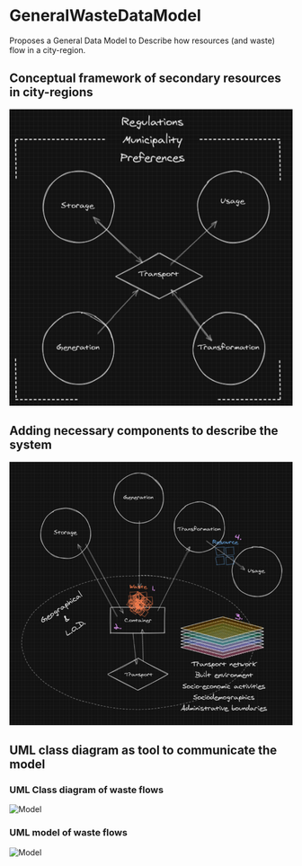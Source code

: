 # GeneralWasteDataModel
Proposes a General Data Model to Describe how resources (and waste) flow in a city-region.

## Conceptual framework of secondary resources in city-regions
![ConceptualModel](https://github.com/Urban-JonathanCohen/GeneralWasteDataModel/blob/main/Conceptual/concept1.PNG)



## Adding necessary components to describe the system
![ConceptualModel](https://github.com/Urban-JonathanCohen/GeneralWasteDataModel/blob/main/Conceptual/concept2.PNG)



## UML class diagram as tool to communicate the model


### UML Class diagram of waste flows
![Model](https://github.com/Urban-JonathanCohen/GeneralWasteDataModel/TopLevelModel/TopLevel.png)


### UML model of waste flows
![Model](https://github.com/Urban-JonathanCohen/GeneralWasteDataModel/Main.png)
